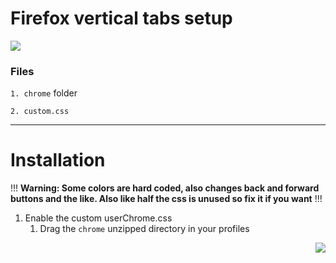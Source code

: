 # Firefox vertical tabs setup

<img src="https://cdn.discordapp.com/attachments/1030274959886532618/1030466755216277594/unknown.png">


### Files
`1. chrome` folder

`2. custom.css`

---
# Installation

!!! **Warning: Some colors are hard coded, also changes back and forward buttons and the like. Also like half the css is unused so fix it if you want** !!!

1. Enable the custom userChrome.css
   1. Drag the `chrome` unzipped directory in your profiles

 <img align="right" src="https://cdn.discordapp.com/attachments/1029287786433486899/1029316236095520798/unknown.png">
